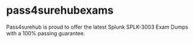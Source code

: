# pass4surehubexams
Pass4surehub is proud to offer the latest Splunk SPLK-3003 Exam Dumps with a 100% passing guarantee. 
